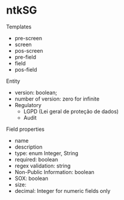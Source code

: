 # ntkSG

Templates
- pre-screen
- screen
- pos-screen
- pre-field
- field
- pos-field

Entity
- version: boolean;
- number of version: zero for infinite
- Regulatory
    - LGPD (Lei geral de proteção de dados)
    - Audit
    
Field properties
- name
- description
- type: enum Integer, String
- required: boolean
- regex validation: string
- Non-Public Information: boolean
- SOX: boolean
- size:
- decimal: Integer for numeric fields only



